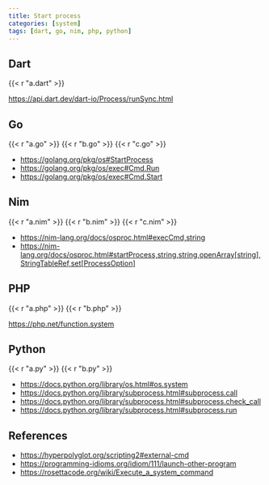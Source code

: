 ```yaml
---
title: Start process
categories: [system]
tags: [dart, go, nim, php, python]
---
```


## Dart

{{< r "a.dart" >}}

<https://api.dart.dev/dart-io/Process/runSync.html>

## Go

{{< r "a.go" >}}
{{< r "b.go" >}}
{{< r "c.go" >}}

- <https://golang.org/pkg/os#StartProcess>
- <https://golang.org/pkg/os/exec#Cmd.Run>
- <https://golang.org/pkg/os/exec#Cmd.Start>

## Nim

{{< r "a.nim" >}}
{{< r "b.nim" >}}
{{< r "c.nim" >}}

- <https://nim-lang.org/docs/osproc.html#execCmd,string>
- <https://nim-lang.org/docs/osproc.html#startProcess,string,string,openArray[string],StringTableRef,set[ProcessOption]>

## PHP

{{< r "a.php" >}}
{{< r "b.php" >}}

<https://php.net/function.system>

## Python

{{< r "a.py" >}}
{{< r "b.py" >}}

- <https://docs.python.org/library/os.html#os.system>
- <https://docs.python.org/library/subprocess.html#subprocess.call>
- <https://docs.python.org/library/subprocess.html#subprocess.check_call>
- <https://docs.python.org/library/subprocess.html#subprocess.run>

## References

- <https://hyperpolyglot.org/scripting2#external-cmd>
- <https://programming-idioms.org/idiom/111/launch-other-program>
- <https://rosettacode.org/wiki/Execute_a_system_command>
